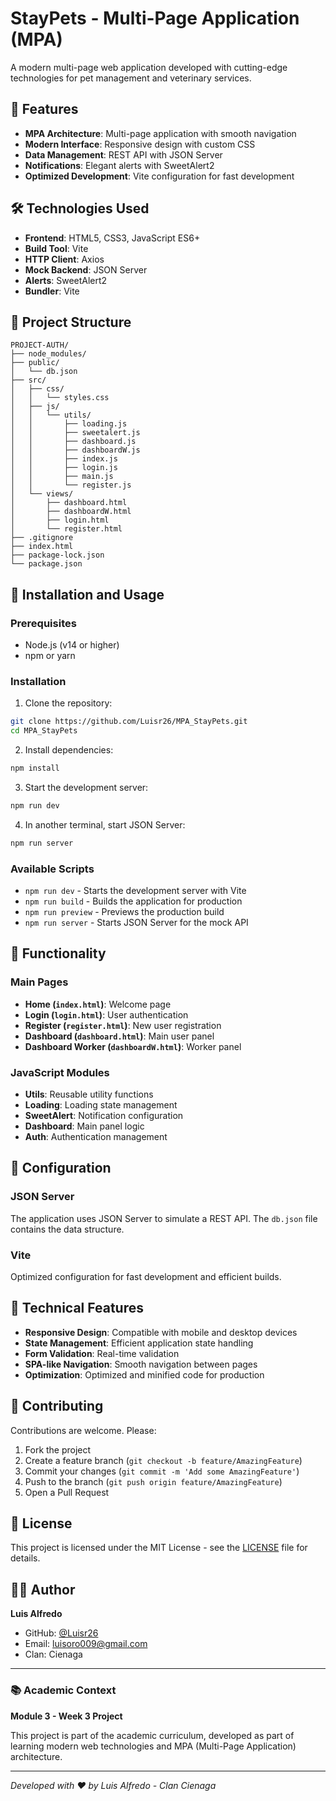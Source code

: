 # StayPets - Multi-Page Application (MPA)

A modern multi-page web application developed with cutting-edge technologies for pet management and veterinary services.

## 🚀 Features

- **MPA Architecture**: Multi-page application with smooth navigation
- **Modern Interface**: Responsive design with custom CSS
- **Data Management**: REST API with JSON Server
- **Notifications**: Elegant alerts with SweetAlert2
- **Optimized Development**: Vite configuration for fast development

## 🛠️ Technologies Used

- **Frontend**: HTML5, CSS3, JavaScript ES6+
- **Build Tool**: Vite
- **HTTP Client**: Axios
- **Mock Backend**: JSON Server
- **Alerts**: SweetAlert2
- **Bundler**: Vite

## 📁 Project Structure

```
PROJECT-AUTH/
├── node_modules/
├── public/
│   └── db.json
├── src/
│   ├── css/
│   │   └── styles.css
│   ├── js/
│   │   └── utils/
│   │       ├── loading.js
│   │       ├── sweetalert.js
│   │       ├── dashboard.js
│   │       ├── dashboardW.js
│   │       ├── index.js
│   │       ├── login.js
│   │       ├── main.js
│   │       └── register.js
│   └── views/
│       ├── dashboard.html
│       ├── dashboardW.html
│       ├── login.html
│       └── register.html
├── .gitignore
├── index.html
├── package-lock.json
└── package.json
```

## 🚀 Installation and Usage

### Prerequisites

- Node.js (v14 or higher)
- npm or yarn

### Installation

1. Clone the repository:
```bash
git clone https://github.com/Luisr26/MPA_StayPets.git
cd MPA_StayPets
```

2. Install dependencies:
```bash
npm install
```

3. Start the development server:
```bash
npm run dev
```

4. In another terminal, start JSON Server:
```bash
npm run server
```

### Available Scripts

- `npm run dev` - Starts the development server with Vite
- `npm run build` - Builds the application for production
- `npm run preview` - Previews the production build
- `npm run server` - Starts JSON Server for the mock API

## 🎯 Functionality

### Main Pages

- **Home (`index.html`)**: Welcome page
- **Login (`login.html`)**: User authentication
- **Register (`register.html`)**: New user registration
- **Dashboard (`dashboard.html`)**: Main user panel
- **Dashboard Worker (`dashboardW.html`)**: Worker panel

### JavaScript Modules

- **Utils**: Reusable utility functions
- **Loading**: Loading state management
- **SweetAlert**: Notification configuration
- **Dashboard**: Main panel logic
- **Auth**: Authentication management

## 🔧 Configuration

### JSON Server

The application uses JSON Server to simulate a REST API. The `db.json` file contains the data structure.

### Vite

Optimized configuration for fast development and efficient builds.

## 🌟 Technical Features

- **Responsive Design**: Compatible with mobile and desktop devices
- **State Management**: Efficient application state handling
- **Form Validation**: Real-time validation
- **SPA-like Navigation**: Smooth navigation between pages
- **Optimization**: Optimized and minified code for production

## 🤝 Contributing

Contributions are welcome. Please:

1. Fork the project
2. Create a feature branch (`git checkout -b feature/AmazingFeature`)
3. Commit your changes (`git commit -m 'Add some AmazingFeature'`)
4. Push to the branch (`git push origin feature/AmazingFeature`)
5. Open a Pull Request

## 📝 License

This project is licensed under the MIT License - see the [LICENSE](LICENSE) file for details.

## 👨‍💻 Author

**Luis Alfredo**
- GitHub: [@Luisr26](https://github.com/Luisr26)
- Email: luisoro009@gmail.com
- Clan: Cienaga

---

### 📚 Academic Context

**Module 3 - Week 3 Project**

This project is part of the academic curriculum, developed as part of learning modern web technologies and MPA (Multi-Page Application) architecture.

---

*Developed with ❤️ by Luis Alfredo - Clan Cienaga*
